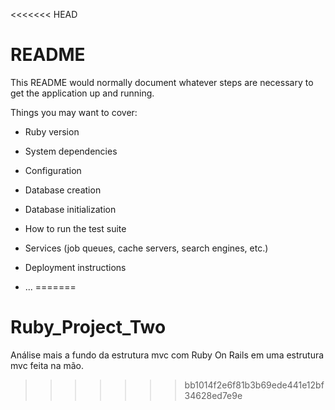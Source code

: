 <<<<<<< HEAD
# README

This README would normally document whatever steps are necessary to get the
application up and running.

Things you may want to cover:

* Ruby version

* System dependencies

* Configuration

* Database creation

* Database initialization

* How to run the test suite

* Services (job queues, cache servers, search engines, etc.)

* Deployment instructions

* ...
=======
# Ruby_Project_Two
Análise mais a fundo da estrutura mvc com Ruby On Rails em uma estrutura mvc feita na mão.
>>>>>>> bb1014f2e6f81b3b69ede441e12bf34628ed7e9e
